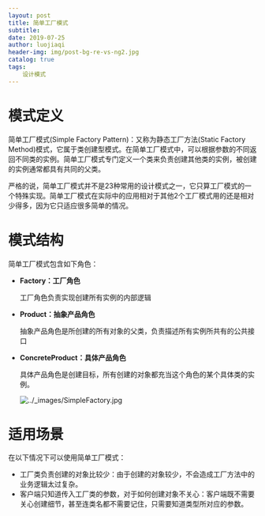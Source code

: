 ```yaml
---
layout: post                          
title: 简单工厂模式                             
subtitle:                             
date: 2019-07-25                      
author: luojiaqi                      
header-img: img/post-bg-re-vs-ng2.jpg 
catalog: true                         
tags:                                 
    设计模式                             
---
```


# 模式定义

简单工厂模式(Simple Factory Pattern)：又称为静态工厂方法(Static Factory Method)模式，它属于类创建型模式。在简单工厂模式中，可以根据参数的不同返回不同类的实例。简单工厂模式专门定义一个类来负责创建其他类的实例，被创建的实例通常都具有共同的父类。

严格的说，简单工厂模式并不是23种常用的设计模式之一，它只算工厂模式的一个特殊实现。简单工厂模式在实际中的应用相对于其他2个工厂模式用的还是相对少得多，因为它只适应很多简单的情况。

# 模式结构

简单工厂模式包含如下角色：

- **Factory：工厂角色**

     工厂角色负责实现创建所有实例的内部逻辑

- **Product：抽象产品角色**

     抽象产品角色是所创建的所有对象的父类，负责描述所有实例所共有的公共接口

- **ConcreteProduct：具体产品角色**

     具体产品角色是创建目标，所有创建的对象都充当这个角色的某个具体类的实例。

  ![../_images/SimpleFactory.jpg](https://design-patterns.readthedocs.io/zh_CN/latest/_images/SimpleFactory.jpg)

# 适用场景

在以下情况下可以使用简单工厂模式：

- 工厂类负责创建的对象比较少：由于创建的对象较少，不会造成工厂方法中的业务逻辑太过复杂。
- 客户端只知道传入工厂类的参数，对于如何创建对象不关心：客户端既不需要关心创建细节，甚至连类名都不需要记住，只需要知道类型所对应的参数。

